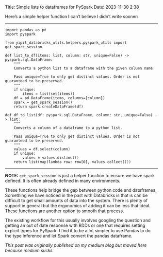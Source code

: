 Title: Simple lists to dataframes for PySpark
Date: 2023-11-30 2:38

Here’s a simple helper function I can’t believe I didn’t write sooner:

----------

```
import pandas as pd
import pyspark

from yipit_databricks_utils.helpers.pyspark_utils import get_spark_session

def list_to_df(items: list, column: str, unique=False) -> pyspark.sql.DataFrame:
    """
    Converts a python list to a dataframe with the given column name

    Pass unique=True to only get distinct values. Order is not guaranteed to be preserved.
    """
    if unique:
        items = list(set(items))
    df = pd.DataFrame(items, columns=[column])
    spark = get_spark_session()
    return spark.createDataFrame(df)

def df_to_list(df: pyspark.sql.DataFrame, column: str, unique=False) -> list:
    """
    Converts a column of a dataframe to a python list.

    Pass unique=True to only get distinct values. Order is not guaranteed to be preserved.
    """
    values = df.select(column)
    if unique:
        values = values.distinct()
    return list(map(lambda row: row[0], values.collect()))
```

---------

**NOTE:** `get_spark_session` is just a helper function to ensure we have spark defined. It is often already defined in many environments.

These functions help bridge the gap between python code and dataframes. Something we have noticed in the past with Databricks is that is can be difficult to get small amounts of data into the system. There is plenty of support in general but the ergonomics of adding it can be less that ideal. These functions are another option to smooth that process.

The existing workflow for this usually involves googling the question and getting an out of date response with RDDs or one that requires setting explicit types for PySpark. I find it to be a lot simpler to use Pandas to do the type inference and let Spark convert the pandas dataframe.

*This post was originally published on my medium blog but moved here because medium sucks*